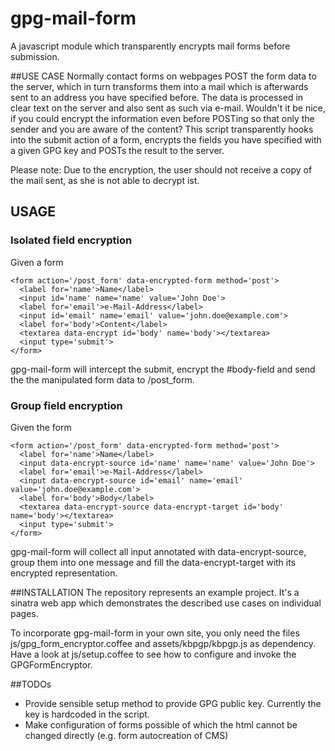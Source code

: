 # gpg-mail-form
A javascript module which transparently encrypts mail forms before submission.

##USE CASE
Normally contact forms on webpages POST the form data to the server, which in turn transforms them into a mail which is afterwards sent to an address you have specified before. The data is processed in clear text on the server and also sent as such via e-mail.
Wouldn't it be nice, if you could encrypt the information even before POSTing so that only the sender and you are aware of the content?
This script transparently hooks into the submit action of a form, encrypts the fields you have specified with a given GPG key and POSTs the result to the server.

Please note: Due to the encryption, the user should not receive a copy of the mail sent, as she is not able to decrypt ist.

## USAGE
### Isolated field encryption
Given a form

    <form action='/post_form' data-encrypted-form method='post'>
      <label for='name'>Name</label>
      <input id='name' name='name' value='John Doe'>
      <label for='email'>e-Mail-Address</label>
      <input id='email' name='email' value='john.doe@example.com'>
      <label for='body'>Content</label>
      <textarea data-encrypt id='body' name='body'></textarea>
      <input type='submit'>
    </form>

gpg-mail-form will intercept the submit, encrypt the #body-field and send the the manipulated form data to /post_form.

### Group field encryption
Given the form

    <form action='/post_form' data-encrypted-form method='post'>
      <label for='name'>Name</label>
      <input data-encrypt-source id='name' name='name' value='John Doe'>
      <label for='email'>e-Mail-Address</label>
      <input data-encrypt-source id='email' name='email' value='john.doe@example.com'>
      <label for='body'>Body</label>
      <textarea data-encrypt-source data-encrypt-target id='body' name='body'></textarea>
      <input type='submit'>
    </form>

gpg-mail-form will collect all input annotated with data-encrypt-source, group them into one message and fill the data-encrypt-target with its encrypted representation.

##INSTALLATION
The repository represents an example project. It's a sinatra web app which demonstrates the described use cases on individual pages.

To incorporate gpg-mail-form in your own site, you only need the files js/gpg_form_encryptor.coffee and assets/kbpgp/kbpgp.js as dependency. Have a look at js/setup.coffee to see how to configure and invoke the GPGFormEncryptor.

##TODOs

 * Provide sensible setup method to provide GPG public key. Currently the key is hardcoded in the script.
 * Make configuration of forms possible of which the html cannot be changed directly (e.g. form autocreation of CMS)
